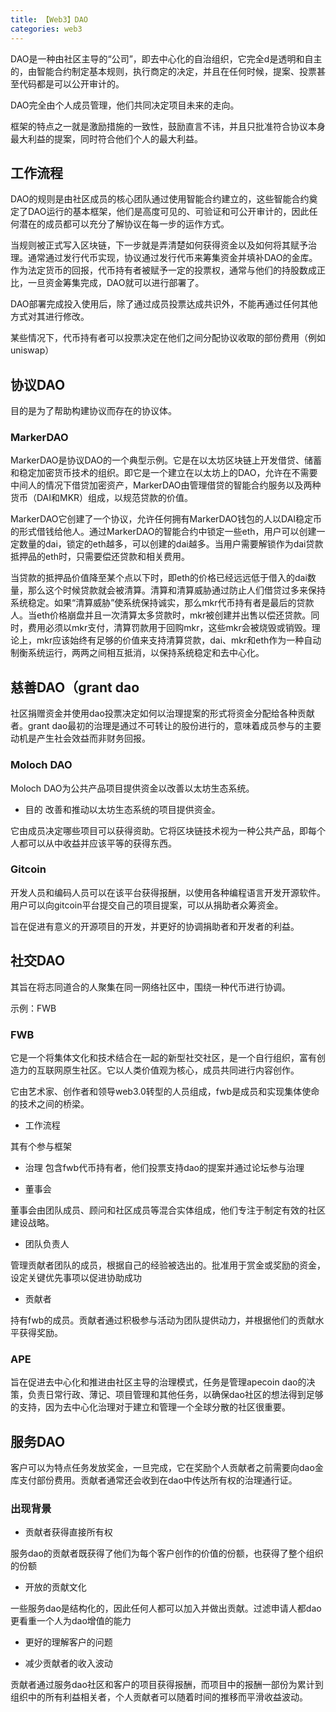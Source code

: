 ```yaml
---
title: 【Web3】DAO
categories: web3
---
```


DAO是一种由社区主导的“公司”，即去中心化的自治组织，它完全d是透明和自主的，由智能合约制定基本规则，执行商定的决定，并且在任何时候，提案、投票甚至代码都是可以公开审计的。

DAO完全由个人成员管理，他们共同决定项目未来的走向。

框架的特点之一就是激励措施的一致性，鼓励直言不讳，并且只批准符合协议本身最大利益的提案，同时符合他们个人的最大利益。

## 工作流程

DAO的规则是由社区成员的核心团队通过使用智能合约建立的，这些智能合约奠定了DAO运行的基本框架，他们是高度可见的、可验证和可公开审计的，因此任何潜在的成员都可以充分了解协议在每一步的运作方式。

当规则被正式写入区块链，下一步就是弄清楚如何获得资金以及如何将其赋予治理。通常通过发行代币实现，协议通过发行代币来筹集资金并填补DAO的金库。作为法定货币的回报，代币持有者被赋予一定的投票权，通常与他们的持股数成正比，一旦资金筹集完成，DAO就可以进行部署了。

DAO部署完成投入使用后，除了通过成员投票达成共识外，不能再通过任何其他方式对其进行修改。

某些情况下，代币持有者可以投票决定在他们之间分配协议收取的部份费用（例如uniswap）

## 协议DAO

目的是为了帮助构建协议而存在的协议体。


### MarkerDAO

MarkerDAO是协议DAO的一个典型示例。它是在以太坊区块链上开发借贷、储蓄和稳定加密货币技术的组织。即它是一个建立在以太坊上的DAO，允许在不需要中间人的情况下借贷加密资产，MarkerDAO由管理借贷的智能合约服务以及两种货币（DAI和MKR）组成，以规范贷款的价值。

MarkerDAO它创建了一个协议，允许任何拥有MarkerDAO钱包的人以DAI稳定币的形式借钱给他人。通过MarkerDAO的智能合约中锁定一些eth，用户可以创建一定数量的dai，锁定的eth越多，可以创建的dai越多。当用户需要解锁作为dai贷款抵押品的eth时，只需要偿还贷款和相关费用。

当贷款的抵押品价值降至某个点以下时，即eth的价格已经远远低于借入的dai数量，那么这个时候贷款就会被清算。清算和清算威胁通过防止人们借贷过多来保持系统稳定。如果“清算威胁”使系统保持诚实，那么mkr代币持有者是最后的贷款人。当eth价格崩盘并且一次清算太多贷款时，mkr被创建并出售以偿还贷款。同时，费用必须以mkr支付，清算罚款用于回购mkr，这些mkr会被烧毁或销毁。理论上，mkr应该始终有足够的价值来支持清算贷款，dai、mkr和eth作为一种自动制衡系统运行，两两之间相互抵消，以保持系统稳定和去中心化。

## 慈善DAO（grant dao

社区捐赠资金并使用dao投票决定如何以治理提案的形式将资金分配给各种贡献者。grant dao最初的治理是通过不可转让的股份进行的，意味着成员参与的主要动机是产生社会效益而非财务回报。

### Moloch DAO

Moloch DAO为公共产品项目提供资金以改善以太坊生态系统。

- 目的
改善和推动以太坊生态系统的项目提供资金。

它由成员决定哪些项目可以获得资助。它将区块链技术视为一种公共产品，即每个人都可以从中收益并应该平等的获得东西。

### Gitcoin

开发人员和编码人员可以在该平台获得报酬，以使用各种编程语言开发开源软件。用户可以向gitcoin平台提交自己的项目提案，可以从捐助者众筹资金。

旨在促进有意义的开源项目的开发，并更好的协调捐助者和开发者的利益。

## 社交DAO

其旨在将志同道合的人聚集在同一网络社区中，围绕一种代币进行协调。

示例：FWB

### FWB

它是一个将集体文化和技术结合在一起的新型社交社区，是一个自行组织，富有创造力的互联网原生社区。它以人类价值观为核心，成员共同进行内容创作。

它由艺术家、创作者和领导web3.0转型的人员组成，fwb是成员和实现集体使命的技术之间的桥梁。

- 工作流程

其有个参与框架

- 治理
包含fwb代币持有者，他们投票支持dao的提案并通过论坛参与治理

- 董事会

董事会由团队成员、顾问和社区成员等混合实体组成，他们专注于制定有效的社区建设战略。

- 团队负责人

管理贡献者团队的成员，根据自己的经验被选出的。批准用于赏金或奖励的资金，设定关键优先事项以促进协助成功

- 贡献者

持有fwb的成员。贡献者通过积极参与活动为团队提供动力，并根据他们的贡献水平获得奖励。

### APE

旨在促进去中心化和推进由社区主导的治理模式，任务是管理apecoin dao的决策，负责日常行政、薄记、项目管理和其他任务，以确保dao社区的想法得到足够的支持，因为去中心化治理对于建立和管理一个全球分散的社区很重要。

## 服务DAO

客户可以为特点任务发放奖金，一旦完成，它在奖励个人贡献者之前需要向dao金库支付部份费用。贡献者通常还会收到在dao中传达所有权的治理通行证。

### 出现背景

- 贡献者获得直接所有权

服务dao的贡献者既获得了他们为每个客户创作的价值的份额，也获得了整个组织的份额

- 开放的贡献文化

一些服务dao是结构化的，因此任何人都可以加入并做出贡献。过滤申请人都dao更看重一个人为dao增值的能力

- 更好的理解客户的问题

- 减少贡献者的收入波动

贡献者通过服务dao社区和客户的项目获得报酬，而项目中的报酬一部份为累计到组织中的所有利益相关者，个人贡献者可以随着时间的推移而平滑收益波动。
